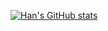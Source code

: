 [![Han's GitHub stats](https://github-readme-stats.vercel.app/api?username=sanggon6107)](https://github.com/anuraghazra/github-readme-stats)
